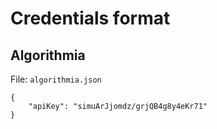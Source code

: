 # Credentials format

## Algorithmia

File: `algorithmia.json`

```
{
	"apiKey": "simuArJjomdz/grjQB4g8y4eKr71"
}
```